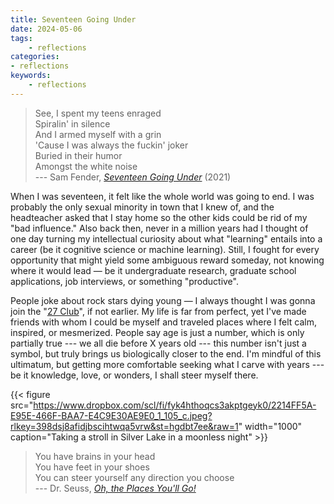 ```yaml
---
title: Seventeen Going Under
date: 2024-05-06
tags:
    - reflections
categories:
- reflections
keywords:
    - reflections
---
```


> See, I spent my teens enraged <br/> Spiralin' in silence <br/> And I armed myself with a grin <br/> 'Cause I was always the fuckin' joker <br/> Buried in their humor <br/> Amongst the white noise <br/> --- Sam Fender, [*Seventeen Going Under*](https://open.spotify.com/track/5rF6YUIlgiat22OT1lWspJ?si=9a83e243ded34c2b) (2021)

When I was seventeen, it felt like the whole world was going to end. I was probably the only sexual minority in town that I knew of, and the headteacher asked that I stay home so the other kids could be rid of my "bad influence." Also back then, never in a million years had I thought of one day turning my intellectual curiosity about what "learning" entails into a career (be it cognitive science or machine learning). Still, I fought for every opportunity that might yield some ambiguous reward someday, not knowing where it would lead — be it undergraduate research, graduate school applications, job interviews, or something "productive".

People joke about rock stars dying young — I always thought I was gonna join the "[27 Club](https://en.wikipedia.org/wiki/27_Club)", if not earlier. My life is far from perfect, yet I've made friends with whom I could be myself and traveled places where I felt calm, inspired, or mesmerized. People say age is just a number, which is only partially true --- we all die before X years old --- this number isn't just a symbol, but truly brings us biologically closer to the end. I'm mindful of this ultimatum, but getting more comfortable seeking what I carve with years --- be it knowledge, love, or wonders, I shall steer myself there.

{{< figure src="https://www.dropbox.com/scl/fi/fyk4hthoqcs3akptgeyk0/2214FF5A-E95E-466F-BAA7-E4C9E30AE9E0_1_105_c.jpeg?rlkey=398dsj8afidjbscihtwqa5vrw&st=hgdbt7ee&raw=1" width="1000" caption="Taking a stroll in Silver Lake in a moonless night" >}}

> You have brains in your head <br/> You have feet in your shoes <br/> You can steer yourself any direction you choose <br/> --- Dr. Seuss, *[Oh, the Places You'll Go!](https://en.wikipedia.org/wiki/Oh,_the_Places_You%27ll_Go!)*